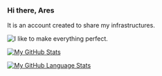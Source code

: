 ### Hi there, Ares

It is an account created to share my infrastructures.

![I like to make everything perfect.](https://cdn.discordapp.com/attachments/862501623941824562/872853974498291823/23.jpg)

[![My GitHub Stats](https://github-readme-stats.vercel.app/api/?username=AresPefects&count_private=true&theme=tokyonight&showicons=true)]()

[![My GitHub Language Stats](https://github-readme-stats.vercel.app/api/top-langs/?username=AresPefects&langs_count=5&theme=tokyonight)]()

